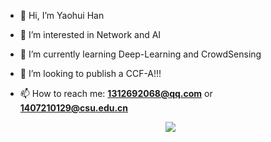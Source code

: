 - 👋 Hi, I’m Yaohui Han
- 👀 I’m interested in Network and AI
- 🌱 I’m currently learning Deep-Learning and CrowdSensing
- 💞️ I’m looking to publish a CCF-A!!!
- 📫 How to reach me: **1312692068@qq.com** or **1407210129@csu.edu.cn**

  <div align="center"> <img src="https://github-readme-stats.vercel.app/api/top-langs/?username=Han-0107" /> </div>
